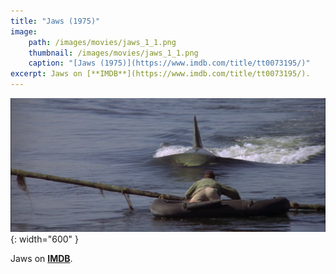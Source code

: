 ```yaml
---
title: "Jaws (1975)"
image:
    path: /images/movies/jaws_1_1.png
    thumbnail: /images/movies/jaws_1_1.png
    caption: "[Jaws (1975)](https://www.imdb.com/title/tt0073195/)"
excerpt: Jaws on [**IMDB**](https://www.imdb.com/title/tt0073195/).
---
```


![alt text](/images/movies/jaws_1_2.png "Title"){: width="600" }


Jaws on [**IMDB**](https://www.imdb.com/title/tt0073195/).

